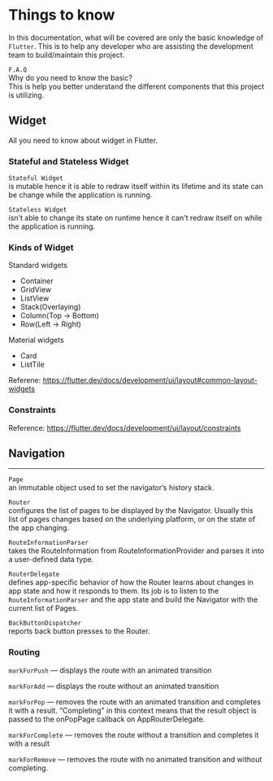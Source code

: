 # Things to know
In this documentation, what will be covered are only the basic knowledge of `Flutter`. This is to help any developer who are assisting the development team to build/maintain this project.

`F.A.Q`<br>
Why do you need to know the basic?<br>
This is help you better understand the different components that this project is utilizing.

## Widget
All you need to know about widget in Flutter.

### Stateful and Stateless Widget
`Stateful Widget`<br>
is mutable hence it is able to redraw itself within its lifetime and its state can be change while the application is running.

`Stateless Widget`<br>
isn't able to change its state on runtime hence it can't redraw itself on while the application is running.

### Kinds of Widget
Standard widgets<br>
- Container
- GridView
- ListView
- Stack(Overlaying)
- Column(Top -> Bottom)
- Row(Left -> Right)

Material widgets<br>
- Card
- ListTile

Referene: https://flutter.dev/docs/development/ui/layout#common-layout-widgets

### Constraints
Reference: https://flutter.dev/docs/development/ui/layout/constraints


## Navigation
---
`Page`
<br>
an immutable object used to set the navigator’s history stack.

`Router` 
<br>
configures the list of pages to be displayed by the Navigator. Usually this list of pages changes based on the underlying platform, or on the state of the app changing.

`RouteInformationParser`
<br>
takes the RouteInformation from RouteInformationProvider and parses it into a user-defined data type.
   
`RouterDelegate`
<br>
defines app-specific behavior of how the Router learns about changes in app state and how it responds to them. Its job is to listen to the `RouteInformationParser` and the app state and build the Navigator with the current list of Pages.


`BackButtonDispatcher`
<br>
reports back button presses to the Router.

### Routing
`markForPush` — displays the route with an animated transition

`markForAdd` — displays the route without an animated transition

`markForPop` — removes the route with an animated transition and completes it with a result. “Completing" in this context means that the result object is passed to the onPopPage callback on AppRouterDelegate.

`markForComplete` — removes the route without a transition and completes it with a result

`markForRemove` — removes the route with no animated transition and without completing.